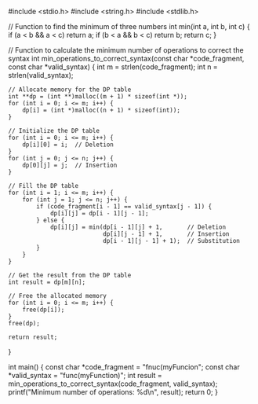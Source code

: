 #include <stdio.h>
#include <string.h>
#include <stdlib.h>

// Function to find the minimum of three numbers
int min(int a, int b, int c) {
    if (a < b && a < c) return a;
    if (b < a && b < c) return b;
    return c;
}

// Function to calculate the minimum number of operations to correct the syntax
int min_operations_to_correct_syntax(const char *code_fragment, const char *valid_syntax) {
    int m = strlen(code_fragment);
    int n = strlen(valid_syntax);

    // Allocate memory for the DP table
    int **dp = (int **)malloc((m + 1) * sizeof(int *));
    for (int i = 0; i <= m; i++) {
        dp[i] = (int *)malloc((n + 1) * sizeof(int));
    }

    // Initialize the DP table
    for (int i = 0; i <= m; i++) {
        dp[i][0] = i;  // Deletion
    }
    for (int j = 0; j <= n; j++) {
        dp[0][j] = j;  // Insertion
    }

    // Fill the DP table
    for (int i = 1; i <= m; i++) {
        for (int j = 1; j <= n; j++) {
            if (code_fragment[i - 1] == valid_syntax[j - 1]) {
                dp[i][j] = dp[i - 1][j - 1];
            } else {
                dp[i][j] = min(dp[i - 1][j] + 1,       // Deletion
                               dp[i][j - 1] + 1,       // Insertion
                               dp[i - 1][j - 1] + 1);  // Substitution
            }
        }
    }

    // Get the result from the DP table
    int result = dp[m][n];

    // Free the allocated memory
    for (int i = 0; i <= m; i++) {
        free(dp[i]);
    }
    free(dp);

    return result;
}

int main() {
    const char *code_fragment = "fnuc(myFuncion";
    const char *valid_syntax = "func(myFunction)";
    int result = min_operations_to_correct_syntax(code_fragment, valid_syntax);
    printf("Minimum number of operations: %d\n", result);
    return 0;
}
